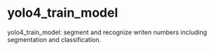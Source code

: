 # yolo4_train_model
yolo4_train_model: segment and recognize writen numbers including segmentation and classification.
